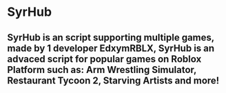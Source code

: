 # SyrHub
## SyrHub is an script supporting multiple games, made by 1 developer EdxymRBLX, SyrHub is an advaced script for popular games on Roblox Platform such as: Arm Wrestling Simulator, Restaurant Tycoon 2, Starving Artists and more!
